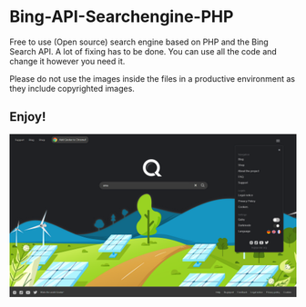 # Bing-API-Searchengine-PHP

Free to use (Open source) search engine based on PHP and the Bing Search API. 
A lot of fixing has to be done. You can use all the code and change it however you need it. 

Please do not use the images inside the files in a productive environment as they include copyrighted images.

## Enjoy!

![Screenshot](search.png)
